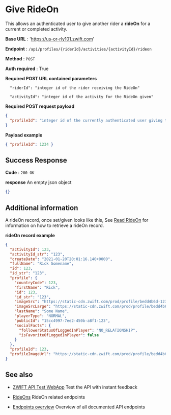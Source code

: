 # Give RideOn

This allows an authenticated user to give another rider a **rideOn** for a current or completed activity.

**Base URL** : 'https://us-or-rly101.zwift.com'

**Endpoint** : `/api/profiles/{riderId}/activities/{activityId}/rideon`

**Method** : `POST`

**Auth required** : True

**Required POST URL contained parameters**

```
  "riderId": "integer id of the rider receiving the RideOn"

  "activityId": "integer id of the activity for the RideOn given"
```

**Required POST request payload**

```json
{
  "profileId": "integer id of the currently authenticated user giving the rideOn"
}
```

**Payload example**

```json
{ "profileId": 1234 }
```

## Success Response

**Code** : `200 OK`

**response**
An empty json object

```json
{}
```

## Additional information

A rideOn record, once set/given looks like this, See [Read RideOn](/rideOns/read_rideOns.md) for information on how to retrieve a rideOn record.

**rideOn record example**

```json
{
  "activityId": 123,
  "activityId_str": "123",
  "createDate": "2021-01-20T20:01:16.140+0000",
  "fullName": "Rick Somename",
  "id": 123,
  "id_str": "123",
  "profile": {
    "countryCode": 123,
    "firstName": "Rick",
    "id": 123,
    "id_str": "123",
    "imageSrc": "https://static-cdn.zwift.com/prod/profile/bedd4b6d-123",
    "imageSrcLarge": "https://static-cdn.zwift.com/prod/profile/bedd4b6d-123",
    "lastName": "Some Name",
    "playerType": "NORMAL",
    "publicId": "15cc4997-7ee2-450b-a8f1-123",
    "socialFacts": {
      "followerStatusOfLoggedInPlayer": "NO_RELATIONSHIP",
      "isFavoriteOfLoggedInPlayer": false
    }
  },
  "profileId": 123,
  "profileImageUrl": "https://static-cdn.zwift.com/prod/profile/bedd4b6d-123"
}
```

## See also

- [ZWIFT API Test WebApp](https://zwiftapi.strukturunion.de) Test the API with instant feedback

- [RideOns](../README.md#rideons) RideOn related endpoints

- [Endpoints overview](../README.md#known-endpoints) Overview of all documented API endpoints
